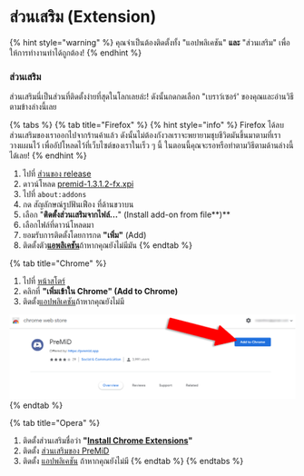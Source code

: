 # ส่วนเสริม \(Extension\)

{% hint style="warning" %}
 คุณจำเป็นต้องติดตั้งทั้ง "แอปพลิเคชัน" **และ** "ส่วนเสริม" เพื่อให้การทำงานทำได้ถูกต้อง!
{% endhint %}

### ส่วนเสริม

ส่วนเสริมนี่เป็นส่วนที่ติดตั้งง่ายที่สุดในโลกเลยล่ะ! ดังนั้นกดกดเลือก "เบราว์เซอร์' ของคุณและอ่านวิธีตามข้างล่างนี้เลย

{% tabs %}
{% tab title="Firefox" %}
{% hint style="info" %}
Firefox ได้ลบส่วนเสริมของเราออกไปจากร้านค้าแล้ว ดังนั้นไม่ต้องกังวลเราจะพยายามชุบชีวิตมันขึ้นมาตามที่เราวางแผนไว้ เพื่ออัปโหลดไว้ที่เว็บไซต์ของเราในเร็ว ๆ นี้ ในตอนนี้คุณจะรอหรือทำตามวิธีตามด้านล่างนี้ได้เลย!
{% endhint %}



1. ไปที่ [ส่วนของ release](https://github.com/PreMiD/PreMiD/releases)
2. ดาวน์โหลด [premid-1.3.1.2-fx.xpi](https://github.com/PreMiD/PreMiD/releases)
3. ไปที่ `about:addons`
4. กด สัญลักษณ์รูปฟันเฟือง ที่ด้านขวาบน
5. เลือก "**ติดตั้งส่วนเสริมจากไฟล์...**" \(Install add-on from file**\)**
6. เลือกไฟล์ที่ดาวน์โหลดมา
7. ยอมรับการติดตั้งโดยการกด **"เพิ่ม"** \(Add\)
8. ติดตั้งตัว[**แอพลิเคชัน**](application.md)ถ้าหากคุณยังไม่มีมัน
{% endtab %}

{% tab title="Chrome" %}
1. ไปที่ [หน้าสโตร์](https://chrome.google.com/webstore/detail/premid/agjnjboanicjcpenljmaaigopkgdnihi?authuser=0&hl=en
   )
2. คลิกที่ **"เพิ่มเข้าใน Chrome" \(Add to Chrome\)**
3. ติดตั้ง[แอปพลิเคชัน](application.md)ถ้าหากคุณยังไม่มี

![&#xE2B;&#xE19;&#xE49;&#xE32;&#xE2A;&#xE42;&#xE15;&#xE23;&#xE4C; Chrome](../.gitbook/assets/add-to-chrome_edited.png)
{% endtab %}

{% tab title="Opera" %}
1. ติดตั้งส่วนเสริมชื่อว่า **"**[**Install Chrome Extensions**](https://addons.opera.com/en/extensions/details/install-chrome-extensions/)**"**
2. ติดตั้ง [ส่วนเสริมของ PreMiD](https://chrome.google.com/webstore/detail/premid/agjnjboanicjcpenljmaaigopkgdnihi)
3. ติดตั้ง [แอปพลิเคชัน](application.md) ถ้าหากคุณยังไม่มี
{% endtab %}
{% endtabs %}


